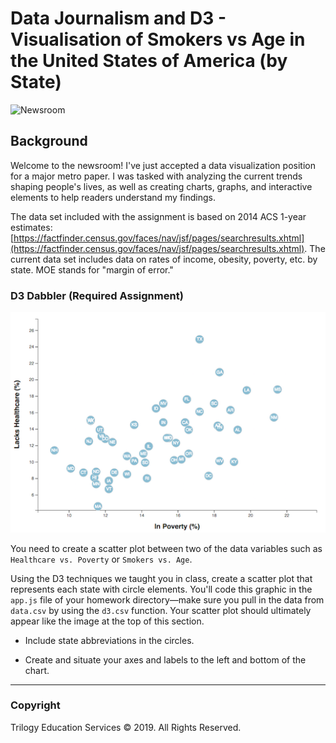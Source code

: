 # Data Journalism and D3 - Visualisation of Smokers vs Age in the United States of America (by State)

![Newsroom](https://media.giphy.com/media/v2xIous7mnEYg/giphy.gif)

## Background

Welcome to the newsroom! I've just accepted a data visualization position for a major metro paper. I was tasked with analyzing the current trends shaping people's lives, as well as creating charts, graphs, and interactive elements to help readers understand my findings.

The data set included with the assignment is based on 2014 ACS 1-year estimates: [https://factfinder.census.gov/faces/nav/jsf/pages/searchresults.xhtml](https://factfinder.census.gov/faces/nav/jsf/pages/searchresults.xhtml). The current data set includes data on rates of income, obesity, poverty, etc. by state. MOE stands for "margin of error."


### D3 Dabbler (Required Assignment)

![4-scatter](Images/4-scatter.jpg)

You need to create a scatter plot between two of the data variables such as `Healthcare vs. Poverty` or `Smokers vs. Age`.

Using the D3 techniques we taught you in class, create a scatter plot that represents each state with circle elements. You'll code this graphic in the `app.js` file of your homework directory—make sure you pull in the data from `data.csv` by using the `d3.csv` function. Your scatter plot should ultimately appear like the image at the top of this section.

* Include state abbreviations in the circles.

* Create and situate your axes and labels to the left and bottom of the chart.


- - -


### Copyright

Trilogy Education Services © 2019. All Rights Reserved.
